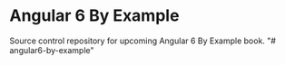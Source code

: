 # Angular 6 By Example
Source control repository for upcoming Angular 6 By Example book.
"# angular6-by-example" 
